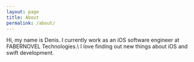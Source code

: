 ```yaml
---
layout: page
title: About
permalink: /about/
---
```


Hi, my name is Denis. I currently work as an iOS software engineer at FABERNOVEL Technologies.\\
I love finding out new things about iOS and swift development.

